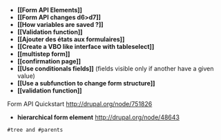 * **[[Form API Elements]]**
* **[[Form API changes d6>d7]]**
* **[[How variables are saved ?]]**
* **[[Validation function]]**
* **[[Ajouter des états aux formulaires]]**
* **[[Create a VBO like interface with tableselect]]**
* **[[multistep form]]**
* **[[confirmation page]]**
* **[[Use conditionals fields]]** (fields visible only if another have a given value)
* **[[Use a subfunction to change form structure]]**
* **[[validation function]]**

Form API Quickstart
http://drupal.org/node/751826

* **hierarchical form element**
http://drupal.org/node/48643
```
#tree and #parents
```





